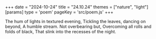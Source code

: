 +++
date = "2024-10-24"
title = "24.10.24"
themes = ["nature", "light"]
[params]
  type = 'poem'
  pageKey = 'src/poem.js'
+++

The hum of lights in textured evening,
Tickling the leaves, dancing on beyond,
A humble stream. Not overbearing but,
Overcoming all rolls and folds of black,
That slink into the recesses of the night.
